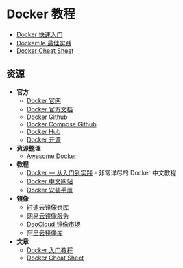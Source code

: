 # Docker 教程

- [Docker 快速入门](docker-quickstart.md)
- [Dockerfile 最佳实践](docker-dockerfile.md)
- [Docker Cheat Sheet](docker-cheat-sheet.md)

## 资源

- **官方**
  - [Docker 官网](http://www.docker.com)
  - [Docker 官方文档](https://docs.docker.com/)
  - [Docker Github](https://github.com/moby/moby)
  - [Docker Compose Github](https://github.com/docker/compose)
  - [Docker Hub](https://hub.docker.com/)
  - [Docker 开源](https://www.docker.com/community/open-source)
- **资源整理**
  - [Awesome Docker](https://github.com/veggiemonk/awesome-docker)
- **教程**
  - [Docker — 从入门到实践](https://github.com/yeasy/docker_practice) - 非常详尽的 Docker 中文教程
  - [Docker 中文网站](https://www.docker-cn.com/)
  - [Docker 安装手册](https://docs.docker-cn.com/engine/installation/)
- **镜像**
  - [时速云镜像仓库](https://hub.tenxcloud.com/)
  - [网易云镜像服务](https://c.163.com/hub#/m/library/)
  - [DaoCloud 镜像市场](https://hub.daocloud.io/)
  - [阿里云镜像库](https://cr.console.aliyun.com/)
- **文章**
  - [Docker 入门教程](http://www.ruanyifeng.com/blog/2018/02/docker-tutorial.html)
  - [Docker Cheat Sheet](https://github.com/wsargent/docker-cheat-sheet/tree/master/zh-cn)
